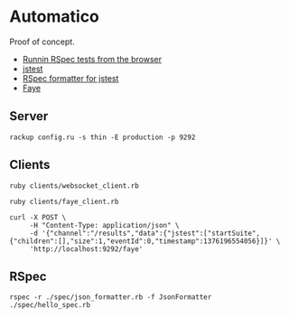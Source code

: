 # Automatico

Proof of concept.

- [Runnin RSpec tests from the browser][1]
- [jstest][2]
- [RSpec formatter for jstest][3]
- [Faye][4]

## Server

    rackup config.ru -s thin -E production -p 9292

## Clients

	ruby clients/websocket_client.rb

	ruby clients/faye_client.rb

    curl -X POST \
         -H "Content-Type: application/json" \
         -d '{"channel":"/results","data":{"jstest":["startSuite",{"children":[],"size":1,"eventId":0,"timestamp":1376196554056}]}' \
         'http://localhost:9292/faye'

## RSpec

    rspec -r ./spec/json_formatter.rb -f JsonFormatter ./spec/hello_spec.rb

[1]: http://blog.jcoglan.com/2013/07/01/running-rspec-tests-from-the-browser/
[2]: http://jstest.jcoglan.com/
[3]: https://gist.github.com/jcoglan/5903998
[4]: http://faye.jcoglan.com/
